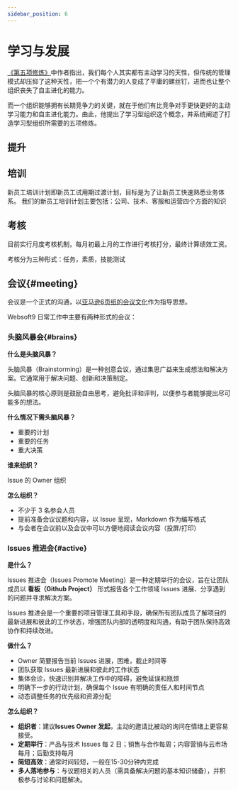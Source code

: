 ```yaml
---
sidebar_position: 6
---
```


# 学习与发展

[《第五项修炼》](https://www.yuque.com/yichu/biz/ewk5ar)中作者指出，我们每个人其实都有主动学习的天性，但传统的管理模式却压抑了这种天性，把一个个有潜力的人变成了平庸的螺丝钉，进而也让整个组织丧失了自主进化的能力。  

而一个组织能够拥有长期竞争力的关键，就在于他们有比竞争对手更快更好的主动学习能力和自主进化能力。由此，他提出了学习型组织这个概念，并系统阐述了打造学习型组织所需要的五项修炼。

## 提升

## 培训

新员工培训计划即新员工试用期过渡计划，目标是为了让新员工快速熟悉业务体系。
我们的新员工培训计划主要包括：公司、技术、客服和运营四个方面的知识

## 考核

目前实行月度考核机制，每月初最上月的工作进行考核打分，最终计算绩效工资。

考核分为三种形式：任务，素质，技能测试

## 会议{#meeting}

会议是一个正式的沟通，以[亚马逊6页纸的会议文化](https://www.dtcstart.com/128557/)作为指导思想。

Websoft9 日常工作中主要有两种形式的会议：

### 头脑风暴会{#brains}

**什么是头脑风暴？**          

头脑风暴（Brainstorming）是一种创意会议，通过集思广益来生成想法和解决方案。它通常用于解决问题、创新和决策制定。  

头脑风暴的核心原则是鼓励自由思考，避免批评和评判，以便参与者能够提出尽可能多的想法。

**什么情况下需头脑风暴？**   

- 重要的计划
- 重要的任务
- 重大决策

**谁来组织？**   

Issue 的 Owner 组织

**怎么组织？**   

- 不少于 3 名参会人员
- 提前准备会议议题和内容，以 Issue 呈现，Markdown 作为编写格式
- 与会者在会议前以及会议中可以方便地阅读会议内容（投屏/打印）


### Issues 推进会{#active}

**是什么？**  

Issues 推进会（Issues Promote Meeting）是一种定期举行的会议，旨在让团队成员以 **看板（Github Project）** 形式报告各个工作领域 Issues 进展、分享遇到的问题并寻求解决方案。  

Issues 推进会是一个重要的项目管理工具和手段，确保所有团队成员了解项目的最新进展和彼此的工作状态，增强团队内部的透明度和沟通，有助于团队保持高效协作和持续改进。  


**做什么？** 

- Owner 简要报告当前 Issues 进展，困难，截止时间等
- 团队获取 Issues 最新进展和彼此的工作状态
- 集体会诊，快速识别并解决工作中的障碍，避免延误和瓶颈
- 明确下一步的行动计划，确保每个 Issue 有明确的责任人和时间节点
- 动态调整任务的优先级和资源分配

**怎么组织？**   

- **组织者**：建议**Issues Owner 发起**，主动的邀请比被动的询问在情绪上更容易接受。  
- **定期举行**：产品与技术 Issues 每 2 日；销售与合作每周；内容营销与云市场每月；后勤支持每月
- **简短高效**：通常时间较短，一般在15-30分钟内完成
- **多人落地参与**：与议题相关的人员（需具备解决问题的基本知识储备），并积极参与讨论和问题解决。



